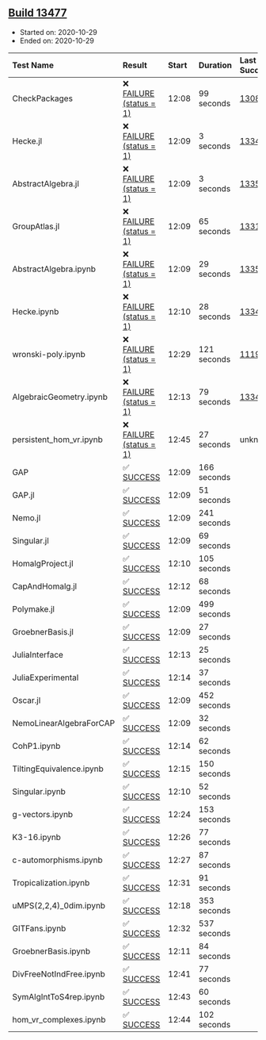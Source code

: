 ## [Build 13477](https://oscarci.mathematik.uni-kl.de/job/oscar/13477/)

* Started on: 2020-10-29
* Ended on: 2020-10-29

| Test Name    | Result | Start | Duration | Last Success | First Failure |
|:-------------|:-------|:------|:---------|:-------------|:--------------|
| CheckPackages | ❌ [FAILURE (status = 1)](https://oscarci.mathematik.uni-kl.de/job/oscar/13477/artifact/logs/build-13477/CheckPackages.log) | 12:08 | 99 seconds | [13085](https://oscarci.mathematik.uni-kl.de/job/oscar/13085/) | [13086](https://oscarci.mathematik.uni-kl.de/job/oscar/13086/) |
| Hecke.jl | ❌ [FAILURE (status = 1)](https://oscarci.mathematik.uni-kl.de/job/oscar/13477/artifact/logs/build-13477/Hecke.jl.log) | 12:09 | 3 seconds | [13341](https://oscarci.mathematik.uni-kl.de/job/oscar/13341/) | [13342](https://oscarci.mathematik.uni-kl.de/job/oscar/13342/) |
| AbstractAlgebra.jl | ❌ [FAILURE (status = 1)](https://oscarci.mathematik.uni-kl.de/job/oscar/13477/artifact/logs/build-13477/AbstractAlgebra.jl.log) | 12:09 | 3 seconds | [13355](https://oscarci.mathematik.uni-kl.de/job/oscar/13355/) | [13356](https://oscarci.mathematik.uni-kl.de/job/oscar/13356/) |
| GroupAtlas.jl | ❌ [FAILURE (status = 1)](https://oscarci.mathematik.uni-kl.de/job/oscar/13477/artifact/logs/build-13477/GroupAtlas.jl.log) | 12:09 | 65 seconds | [13311](https://oscarci.mathematik.uni-kl.de/job/oscar/13311/) | [13312](https://oscarci.mathematik.uni-kl.de/job/oscar/13312/) |
| AbstractAlgebra.ipynb | ❌ [FAILURE (status = 1)](https://oscarci.mathematik.uni-kl.de/job/oscar/13477/artifact/logs/build-13477/AbstractAlgebra.ipynb.log) | 12:09 | 29 seconds | [13355](https://oscarci.mathematik.uni-kl.de/job/oscar/13355/) | [13356](https://oscarci.mathematik.uni-kl.de/job/oscar/13356/) |
| Hecke.ipynb | ❌ [FAILURE (status = 1)](https://oscarci.mathematik.uni-kl.de/job/oscar/13477/artifact/logs/build-13477/Hecke.ipynb.log) | 12:10 | 28 seconds | [13341](https://oscarci.mathematik.uni-kl.de/job/oscar/13341/) | [13342](https://oscarci.mathematik.uni-kl.de/job/oscar/13342/) |
| wronski-poly.ipynb | ❌ [FAILURE (status = 1)](https://oscarci.mathematik.uni-kl.de/job/oscar/13477/artifact/logs/build-13477/wronski-poly.ipynb.log) | 12:29 | 121 seconds | [11192](https://oscarci.mathematik.uni-kl.de/job/oscar/11192/) | [11193](https://oscarci.mathematik.uni-kl.de/job/oscar/11193/) |
| AlgebraicGeometry.ipynb | ❌ [FAILURE (status = 1)](https://oscarci.mathematik.uni-kl.de/job/oscar/13477/artifact/logs/build-13477/AlgebraicGeometry.ipynb.log) | 12:13 | 79 seconds | [13341](https://oscarci.mathematik.uni-kl.de/job/oscar/13341/) | [13342](https://oscarci.mathematik.uni-kl.de/job/oscar/13342/) |
| persistent_hom_vr.ipynb | ❌ [FAILURE (status = 1)](https://oscarci.mathematik.uni-kl.de/job/oscar/13477/artifact/logs/build-13477/persistent_hom_vr.ipynb.log) | 12:45 | 27 seconds | unknown | unknown |
| GAP | ✅ [SUCCESS](https://oscarci.mathematik.uni-kl.de/job/oscar/13477/artifact/logs/build-13477/GAP.log) | 12:09 | 166 seconds |  |  |
| GAP.jl | ✅ [SUCCESS](https://oscarci.mathematik.uni-kl.de/job/oscar/13477/artifact/logs/build-13477/GAP.jl.log) | 12:09 | 51 seconds |  |  |
| Nemo.jl | ✅ [SUCCESS](https://oscarci.mathematik.uni-kl.de/job/oscar/13477/artifact/logs/build-13477/Nemo.jl.log) | 12:09 | 241 seconds |  |  |
| Singular.jl | ✅ [SUCCESS](https://oscarci.mathematik.uni-kl.de/job/oscar/13477/artifact/logs/build-13477/Singular.jl.log) | 12:09 | 69 seconds |  |  |
| HomalgProject.jl | ✅ [SUCCESS](https://oscarci.mathematik.uni-kl.de/job/oscar/13477/artifact/logs/build-13477/HomalgProject.jl.log) | 12:10 | 105 seconds |  |  |
| CapAndHomalg.jl | ✅ [SUCCESS](https://oscarci.mathematik.uni-kl.de/job/oscar/13477/artifact/logs/build-13477/CapAndHomalg.jl.log) | 12:12 | 68 seconds |  |  |
| Polymake.jl | ✅ [SUCCESS](https://oscarci.mathematik.uni-kl.de/job/oscar/13477/artifact/logs/build-13477/Polymake.jl.log) | 12:09 | 499 seconds |  |  |
| GroebnerBasis.jl | ✅ [SUCCESS](https://oscarci.mathematik.uni-kl.de/job/oscar/13477/artifact/logs/build-13477/GroebnerBasis.jl.log) | 12:09 | 27 seconds |  |  |
| JuliaInterface | ✅ [SUCCESS](https://oscarci.mathematik.uni-kl.de/job/oscar/13477/artifact/logs/build-13477/JuliaInterface.log) | 12:13 | 25 seconds |  |  |
| JuliaExperimental | ✅ [SUCCESS](https://oscarci.mathematik.uni-kl.de/job/oscar/13477/artifact/logs/build-13477/JuliaExperimental.log) | 12:14 | 37 seconds |  |  |
| Oscar.jl | ✅ [SUCCESS](https://oscarci.mathematik.uni-kl.de/job/oscar/13477/artifact/logs/build-13477/Oscar.jl.log) | 12:09 | 452 seconds |  |  |
| NemoLinearAlgebraForCAP | ✅ [SUCCESS](https://oscarci.mathematik.uni-kl.de/job/oscar/13477/artifact/logs/build-13477/NemoLinearAlgebraForCAP.log) | 12:09 | 32 seconds |  |  |
| CohP1.ipynb | ✅ [SUCCESS](https://oscarci.mathematik.uni-kl.de/job/oscar/13477/artifact/logs/build-13477/CohP1.ipynb.log) | 12:14 | 62 seconds |  |  |
| TiltingEquivalence.ipynb | ✅ [SUCCESS](https://oscarci.mathematik.uni-kl.de/job/oscar/13477/artifact/logs/build-13477/TiltingEquivalence.ipynb.log) | 12:15 | 150 seconds |  |  |
| Singular.ipynb | ✅ [SUCCESS](https://oscarci.mathematik.uni-kl.de/job/oscar/13477/artifact/logs/build-13477/Singular.ipynb.log) | 12:10 | 52 seconds |  |  |
| g-vectors.ipynb | ✅ [SUCCESS](https://oscarci.mathematik.uni-kl.de/job/oscar/13477/artifact/logs/build-13477/g-vectors.ipynb.log) | 12:24 | 153 seconds |  |  |
| K3-16.ipynb | ✅ [SUCCESS](https://oscarci.mathematik.uni-kl.de/job/oscar/13477/artifact/logs/build-13477/K3-16.ipynb.log) | 12:26 | 77 seconds |  |  |
| c-automorphisms.ipynb | ✅ [SUCCESS](https://oscarci.mathematik.uni-kl.de/job/oscar/13477/artifact/logs/build-13477/c-automorphisms.ipynb.log) | 12:27 | 87 seconds |  |  |
| Tropicalization.ipynb | ✅ [SUCCESS](https://oscarci.mathematik.uni-kl.de/job/oscar/13477/artifact/logs/build-13477/Tropicalization.ipynb.log) | 12:31 | 91 seconds |  |  |
| uMPS(2,2,4)_0dim.ipynb | ✅ [SUCCESS](https://oscarci.mathematik.uni-kl.de/job/oscar/13477/artifact/logs/build-13477/uMPS-2-2-4-_0dim.ipynb.log) | 12:18 | 353 seconds |  |  |
| GITFans.ipynb | ✅ [SUCCESS](https://oscarci.mathematik.uni-kl.de/job/oscar/13477/artifact/logs/build-13477/GITFans.ipynb.log) | 12:32 | 537 seconds |  |  |
| GroebnerBasis.ipynb | ✅ [SUCCESS](https://oscarci.mathematik.uni-kl.de/job/oscar/13477/artifact/logs/build-13477/GroebnerBasis.ipynb.log) | 12:11 | 84 seconds |  |  |
| DivFreeNotIndFree.ipynb | ✅ [SUCCESS](https://oscarci.mathematik.uni-kl.de/job/oscar/13477/artifact/logs/build-13477/DivFreeNotIndFree.ipynb.log) | 12:41 | 77 seconds |  |  |
| SymAlgIntToS4rep.ipynb | ✅ [SUCCESS](https://oscarci.mathematik.uni-kl.de/job/oscar/13477/artifact/logs/build-13477/SymAlgIntToS4rep.ipynb.log) | 12:43 | 60 seconds |  |  |
| hom_vr_complexes.ipynb | ✅ [SUCCESS](https://oscarci.mathematik.uni-kl.de/job/oscar/13477/artifact/logs/build-13477/hom_vr_complexes.ipynb.log) | 12:44 | 102 seconds |  |  |
